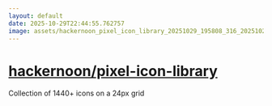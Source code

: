 ```yaml
---
layout: default
date: 2025-10-29T22:44:55.762757
image: assets/hackernoon_pixel_icon_library_20251029_195808_316_20251029_211606_124c1d--20251029T222738279--cropped.png
---
```


# [hackernoon/pixel-icon-library](https://github.com/hackernoon/pixel-icon-library/)

Collection of 1440+ icons on a 24px grid
